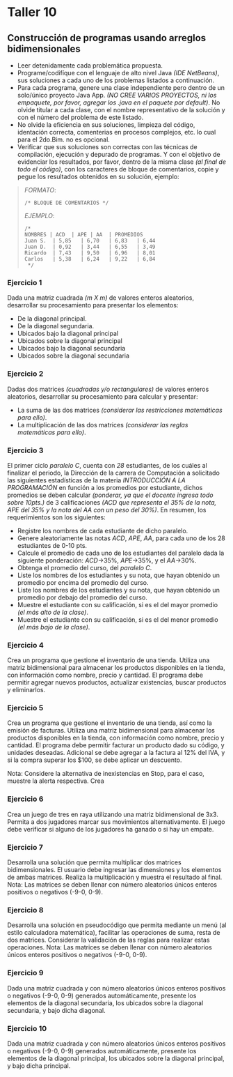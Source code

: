 # Taller 10

## Construcción de programas usando arreglos bidimensionales

* Leer detenidamente cada problemática propuesta.
* Programe/codifíque con el lenguaje de alto nivel Java _*(IDE NetBeans)*_, sus soluciones a cada uno de los problemas listados a continuación. 
* Para cada programa, genere una clase independiente pero dentro de un solo/único proyecto Java App. _(NO CREE VARIOS PROYECTOS, ni los empaquete, por favor, agregar los .java en el paquete por default)_. No olvide titular a cada clase, con el nombre representativo de la solución y con el número del problema de este listado. 
* No olvide la eficiencia en sus soluciones, limpieza del código, identación correcta, comenterias en procesos complejos, etc. lo cual para el 2do.Bim. no es opcional. 
* Verificar que sus soluciones son correctas con las técnicas de compilación, ejecución y depurado de programas. Y con el objetivo de evidenciar los resultados, por favor, dentro de la misma clase _(al final de todo el código)_, con los caracteres de bloque de comentarios, copie y pegue los resultados obtenidos en su solución, ejemplo: 

> *FORMATO*:
> ```
> /* BLOQUE DE COMENTARIOS */
> ```
> 
> *EJEMPLO*:
> ```
> /* 
> NOMBRES | ACD  | APE | AA  | PROMEDIOS
> Juan S.  | 5,85   | 6,70   | 6,83   | 6,44   
> Juan D.  | 0,92   | 3,44   | 6,55   | 3,49   
> Ricardo  | 7,43   | 9,50   | 6,96   | 8,01   
> Carlos   | 5,38   | 6,24   | 9,22   | 6,84    
>  */ 
> ```

### Ejercicio 1

Dada una matriz cuadrada _*(m X m)*_ de valores enteros aleatorios, desarrollar su procesamiento para presentar los elementos: 

- De la diagonal principal.
- De la diagonal segundaria.
- Ubicados bajo la diagonal principal
- Ubicados sobre la diagonal principal
- Ubicados bajo la diagonal secundaria
- Ubicados sobre la diagonal secundaria

### Ejercicio 2

Dadas dos matrices _(cuadradas y/o rectangulares)_ de valores enteros aleatorios, desarrollar su procesamiento para calcular y presentar:

- La suma de las dos matrices _(considerar las restricciones matemáticas para ello)_. 
- La multiplicación de las dos matrices _(considerar las reglas matemáticas para ello)_. 

### Ejercicio 3

El primer ciclo _paralelo C_, cuenta con *28* estudiantes, de los cuáles al finalizar el periodo, la Dirección de la carrera de Computación a solicitado las siguientes estadísticas de la materia *INTRODUCCIÓN A LA PROGRAMACIÓN* en función a los promedios por estudiante, dichos promedios se deben calcular _(ponderar, ya que el docente ingresa todo sobre 10pts.)_ de 3 calificaciones _(*ACD* que representa el *35%* de la nota, *APE* del *35%* y la nota del *AA* con un peso del *30%*)_. En resumen, los requerimientos son los siguientes: 

- Registre los nombres de cada estudiante de dicho paralelo.
- Genere aleatoriamente las notas *ACD*, *APE*, *AA*, para cada uno de los 28 estudiantes de 0-10 pts. 
- Calcule el promedio de cada uno de los estudiantes del paralelo dada la siguiente ponderación: *ACD*->35%, *APE*->35%, y el *AA*->30%.
- Obtenga el promedio del curso, del _paralelo C_. 
- Liste los nombres de los estudiantes y su nota, que hayan obtenido un promedio por encima del promedio del curso. 
- Liste los nombres de los estudiantes y su nota, que hayan obtenido un promedio por debajo del promedio del curso. 
- Muestre el estudiante con su calificación, si es el del mayor promedio _(el más alto de la clase)_. 
- Muestre el estudiante con su calificación, si es el del menor promedio _(el más bajo de la clase)_. 

### Ejercicio 4

Crea un programa que gestione el inventario de una tienda. Utiliza una matriz bidimensional para almacenar los productos disponibles en la tienda, con información como nombre, precio y cantidad. El programa debe permitir agregar nuevos productos, actualizar existencias, buscar productos y eliminarlos.

### Ejercicio 5

Crea un programa que gestione el inventario de una tienda, así como la emisión de facturas. Utiliza una matriz bidimensional para almacenar los productos disponibles en la tienda, con información como nombre, precio y cantidad. El programa debe permitir facturar un producto dado su código, y unidades deseadas. Adicional se debe agregar a la factura al 12% del IVA, y si la compra superar los $100, se debe aplicar un descuento. 

Nota: Considere la alternativa de inexistencias en Stop, para el caso, muestre la alerta respectiva. 
Crea 

### Ejercicio 6

Crea un juego de tres en raya utilizando una matriz bidimensional de 3x3. Permita a dos jugadores marcar sus movimientos alternativamente. El juego debe verificar si alguno de los jugadores ha ganado o si hay un empate.

### Ejercicio 7

Desarrolla una solución que permita multiplicar dos matrices bidimensionales. El usuario debe ingresar las dimensiones y los elementos de ambas matrices. Realiza la multiplicación y muestra el resultado al final. Nota: Las matrices se deben llenar con número aleatorios únicos enteros positivos o negativos (-9-0, 0-9).


### Ejercicio 8

Desarrolla una solución en pseudocódigo que permita mediante un menú (al estilo calculadora matemática), facilitar las operaciones de suma, resta de dos matrices. Considerar la validación de las reglas para realizar estas operaciones. Nota: Las matrices se deben llenar con número aleatorios únicos enteros positivos o negativos (-9-0, 0-9).

### Ejercicio 9

Dada una matriz cuadrada y con número aleatorios únicos enteros positivos o negativos (-9-0, 0-9) generados automáticamente, presente los elementos de la diagonal secundaria, los ubicados sobre la diagonal secundaria, y bajo dicha diagonal.

### Ejercicio 10

Dada una matriz cuadrada y con número aleatorios únicos enteros positivos o negativos (-9-0, 0-9) generados automáticamente, presente los elementos de la diagonal principal, los ubicados sobre la diagonal principal, y bajo dicha principal.

